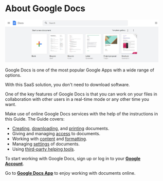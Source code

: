 # About Google Docs #
![Google Docs App](src\img\1.00.png)

Google Docs is one of the most popular Google Apps with a wide range of options.

With this SaaS solution, you don't need to download software.

One of the key features of Google Docs is that you can work on your files in collaboration with other users in a real-time mode or any other time you want.

Make use of online Google Docs services with the help of the instructions in this Guide.
The Guide covers:

* [Creating](http://127.0.0.1:8000/src/managing/create/#create-document), [downloading](http://127.0.0.1:8000/src/managing/download/#download-document), and [printing](http://127.0.0.1:8000/src/managing/print/#print-document) documents.
* Giving and managing [access](http://127.0.0.1:8000/src/managing/print/#print-document) to documents.
* Working with [content](http://127.0.0.1:8000/src/managing/formatting/#format-text) and [formatting](http://127.0.0.1:8000/src/managing/formatting/#format-text).
* Managing [settings](http://127.0.0.1:8000/src/managing/formatting/#format-text) of documents.
* Using [third-party helping tools](http://127.0.0.1:8000/src/managing/formatting/#format-text).

To start working with Google Docs, sign up or log in to your [**Google Account**](https://accounts.google.com/signin/v2/identifier?continue=https%3A%2F%2Fmyaccount.google.com%3Futm_source%3Daccount-marketing-page%26utm_medium%3Dcreate-account-button&flowName=GlifWebSignIn&flowEntry=AddSession).

Go to [**Google Docs App**](https://docs.google.com/document/u/0/?tgif=d) to enjoy working with documents online.